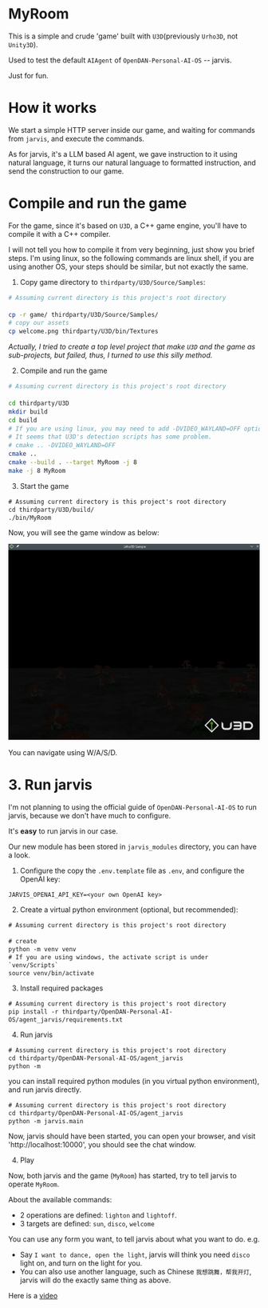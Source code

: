 # MyRoom

This is a simple and crude 'game' built with `U3D`(previously `Urho3D`, not `Unity3D`).

Used to test the default `AIAgent` of `OpenDAN-Personal-AI-OS` -- jarvis.

Just for fun.

# How it works

We start a simple HTTP server inside our game, and waiting for commands from `jarvis`,
and execute the commands.

As for jarvis, it's a LLM based AI agent, we gave instruction to it using natural language,
it turns our natural language to formatted instruction, and send the construction to our game.

# Compile and run the game

For the game, since it's based on `U3D`, a C++ game engine, you'll have to compile it with a C++ compiler.

I will not tell you how to compile it from very beginning, just show you brief steps. I'm using
linux, so the following commands are linux shell, if you are using another OS, your steps should be similar,
but not exactly the same.

1. Copy game directory to `thirdparty/U3D/Source/Samples`:

```bash
# Assuming current directory is this project's root directory

cp -r game/ thirdparty/U3D/Source/Samples/
# copy our assets
cp welcome.png thirdparty/U3D/bin/Textures
```
*Actually, I tried to create a top level project that make `U3D` and the game as sub-projects, but failed, thus, I turned to use this silly method.*


2. Compile and run the game

```bash
# Assuming current directory is this project's root directory

cd thirdparty/U3D
mkdir build
cd build
# If you are using linux, you may need to add -DVIDEO_WAYLAND=OFF option depending on you enviroment.
# It seems that U3D's detection scripts has some problem. 
# cmake .. -DVIDEO_WAYLAND=OFF
cmake ..
cmake --build . --target MyRoom -j 8
make -j 8 MyRoom
```

3. Start the game

```
# Assuming current directory is this project's root directory
cd thirdparty/U3D/build/
./bin/MyRoom
```

Now, you will see the game window as below:

![game.png](doc/game.png)

You can navigate using W/A/S/D.

# 3. Run jarvis

I'm not planning to using the official guide of `OpenDAN-Personal-AI-OS` to run jarvis, because we don't have much to configure.

It's **easy** to run jarvis in our case.

Our new module has been stored in `jarvis_modules` directory, you can have a look.

1. Configure the copy the `.env.template` file as `.env`, and configure the OpenAI key:

```
JARVIS_OPENAI_API_KEY=<your own OpenAI key>
```

2. Create a virtual python environment (optional, but recommended):

```
# Assuming current directory is this project's root directory

# create 
python -m venv venv
# If you are using windows, the activate script is under `venv/Scripts`
source venv/bin/activate
```

3. Install required packages

```
# Assuming current directory is this project's root directory
pip install -r thirdparty/OpenDAN-Personal-AI-OS/agent_jarvis/requirements.txt
```

4. Run jarvis

```
# Assuming current directory is this project's root directory
cd thirdparty/OpenDAN-Personal-AI-OS/agent_jarvis
python -m 
```


you can install required python modules (in you virtual python environment), and run jarvis directly.

```
# Assuming current directory is this project's root directory
cd thirdparty/OpenDAN-Personal-AI-OS/agent_jarvis
python -m jarvis.main
```

Now, jarvis should have been started, you can open your browser, and visit 'http://localhost:10000',
you should see the chat window.

4. Play

Now, both jarvis and the game (`MyRoom`) has started, try to tell jarvis to operate `MyRoom`.

About the available commands:

- 2 operations are defined: `lighton` and `lightoff`.
- 3 targets are defined: `sun`, `disco`, `welcome`

You can use any form you want, to tell jarvis about what you want to do.
e.g.

- Say `I want to dance, open the light`, jarvis will think you need `disco` light on, and turn on the light for you.
- You can also use another language, such as Chinese `我想跳舞，帮我开灯`, jarvis will do the exactly same thing as above.

Here is a [video](https://youtu.be/RWFpbOUOO4g)



